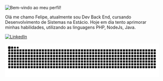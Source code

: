 <div align="left">
  <img src="https://readme-typing-svg.demolab.com?font=Fira+Code&size=18&pause=990&color=6673A5&repeat=false&width=435&lines=%E2%8A%B9+Bem-Vindo+ao+meu+perfil!" alt="Bem-vindo ao meu perfil!" /></a>
<!--   <img align="right" alt="" height="200px" width="200" src="./src/augustinho.gif"> -->
  <p font-color="6c95df" align="left"> Olá me chamo Felipe, atualmente sou Dev Back End, cursando Desenvolvimento de Sistemas na Estácio.
    Hoje em dia tento aprimorar minhas habilidades, utilizando as linguagens PHP, NodeJs, Java.
  </p>
  <div style="display: inline_block" align="left">
    
  [![LinkedIn](https://img.shields.io/badge/-LinkedIn-%230077B5?style=for-the-badge&logo=linkedin&logoColor=white)](https://www.linkedin.com/in/felipe-dorrio/)
  
  </div>
</div>
<picture align="center">
  <source media="(prefers-color-scheme: dark)" srcset="https://raw.githubusercontent.com/LipeDorrio/LipeDorrio/output/github-contribution-grid-snake-dark.svg">
  <source media="(prefers-color-scheme: light)" srcset="https://raw.githubusercontent.com/LipeDorrio/LipeDorrio/output/github-contribution-grid-snake.svg">
  <img align="center" alt="github contribution grid snake animation" src="https://raw.githubusercontent.com/LipeDorrio/LipeDorrio/output/github-contribution-grid-snake.svg">
</picture>
